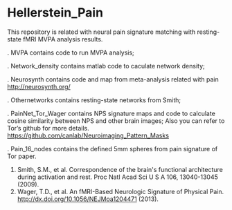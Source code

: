 # Hellerstein_Pain
This repository is related with neural pain signature matching with resting-state fMRI MVPA analysis results. 


. MVPA contains code to run MVPA analysis; 

. Network_density contains matlab code to caculate network density; 

. Neurosynth contains code and map from meta-analysis related with pain 
              http://neurosynth.org/


. Othernetworks contains resting-state networks from Smith; 

. PainNet_Tor_Wager contains NPS signature maps and code to calculate cosine similarity between NPS and other brain images; Also you can refer to Tor’s github for more details. 
             https://github.com/canlab/Neuroimaging_Pattern_Masks

. Pain_16_nodes contains the defined 5mm spheres from pain signature of Tor paper. 



1.	Smith, S.M., et al. Correspondence of the brain's functional architecture during activation and rest. Proc Natl Acad Sci U S A 106, 13040-13045 (2009).
2.	Wager, T.D., et al. An fMRI-Based Neurologic Signature of Physical Pain. http://dx.doi.org/10.1056/NEJMoa1204471 (2013).

